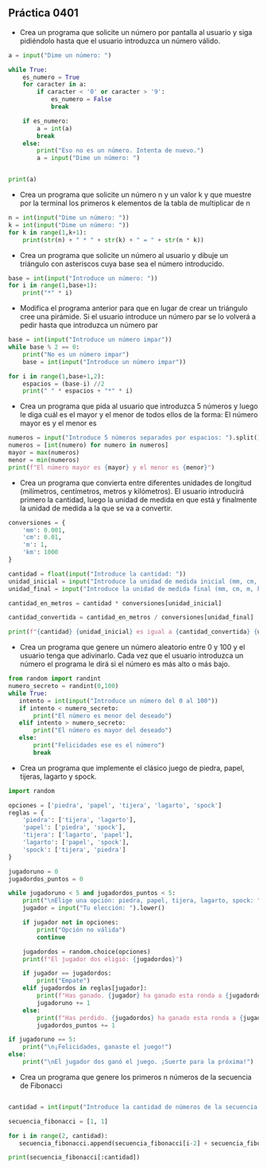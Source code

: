## Práctica 0401
* Crea un programa que solicite un número por pantalla al usuario y siga pidiéndolo hasta que el usuario introduzca un número válido.

```python
a = input("Dime un número: ")

while True:
    es_numero = True 
    for caracter in a:
        if caracter < '0' or caracter > '9': 
            es_numero = False
            break  

    if es_numero:  
        a = int(a)  
        break  
    else:
        print("Eso no es un número. Intenta de nuevo.")
        a = input("Dime un número: ")


print(a)
```


* Crea un programa que solicite un número n y un valor k y que muestre por la terminal los primeros k elementos de la tabla de multiplicar de n

```python
n = int(input("Dime un número: "))
k = int(input("Dime un número: "))
for k in range(1,k+1):
    print(str(n) + " * " + str(k) + " = " + str(n * k))
```
* Crea un programa que solicite un número al usuario y dibuje un triángulo con asteriscos cuya base sea el número introducido.

```python
base = int(input("Introduce un número: "))
for i in range(1,base+1):
    print("*" * i)
```
* Modifica el programa anterior para que en lugar de crear un triángulo cree una pirámide. Si el usuario introduce un número par se lo volverá a pedir hasta que introduzca un número par

```python
base = int(input("Introduce un número impar"))
while base % 2 == 0:
    print("No es un número impar")
    base = int(input("Introduce un número impar"))

for i in range(1,base+1,2):
    espacios = (base-i) //2
    print(" " * espacios + "*" * i)

```

* Crea un programa que pida al usuario que introduzca 5 números y luego le diga cuál es el mayor y el menor de todos ellos de la forma: El número mayor es <mayor> y el menor es <menor>
```python
numeros = input("Introduce 5 números separados por espacios: ").split()
numeros = [int(numero) for numero in numeros]
mayor = max(numeros)
menor = min(numeros)
print(f"El número mayor es {mayor} y el menor es {menor}")

```

* Crea un programa que convierta entre diferentes unidades de longitud (milímetros, centímetros, metros y kilómetros). El usuario introducirá primero la cantidad, luego la unidad de medida en que está y finalmente la unidad de medida a la que se va a convertir.
```python
conversiones = {
    'mm': 0.001,  
    'cm': 0.01,    
    'm': 1,        
    'km': 1000     
}

cantidad = float(input("Introduce la cantidad: "))
unidad_inicial = input("Introduce la unidad de medida inicial (mm, cm, m, km): ").lower()
unidad_final = input("Introduce la unidad de medida final (mm, cm, m, km): ").lower()

cantidad_en_metros = cantidad * conversiones[unidad_inicial]

cantidad_convertida = cantidad_en_metros / conversiones[unidad_final]

print(f"{cantidad} {unidad_inicial} es igual a {cantidad_convertida} {unidad_final}")
  ```

 * Crea un programa que genere un número aleatorio entre 0 y 100 y el usuario tenga que adivinarlo. Cada vez que el usuario introduzca un número el programa le dirá si el número es más alto o más bajo.
 ```python 
from random import randint
numero_secreto = randint(0,100)
while True:
    intento = int(input("Introduce un número del 0 al 100"))
    if intento < numero_secreto:
        print("El número es menor del deseado")
    elif intento > numero_secreto:
        print("El número es mayor del deseado")
    else:
        print("Felicidades ese es el número")
        break
```

* Crea un programa que implemente el clásico juego de piedra, papel, tijeras, lagarto y spock.
```python 
import random

opciones = ['piedra', 'papel', 'tijera', 'lagarto', 'spock']
reglas = {
    'piedra': ['tijera', 'lagarto'],
    'papel': ['piedra', 'spock'],
    'tijera': ['lagarto', 'papel'],
    'lagarto': ['papel', 'spock'],
    'spock': ['tijera', 'piedra']
}

jugadoruno = 0
jugadordos_puntos = 0

while jugadoruno < 5 and jugadordos_puntos < 5:
    print("\nElige una opción: piedra, papel, tijera, lagarto, spock: ")
    jugador = input("Tu elección: ").lower()

    if jugador not in opciones:
        print("Opción no válida")
        continue

    jugadordos = random.choice(opciones)
    print(f"El jugador dos eligió: {jugadordos}")

    if jugador == jugadordos:
        print("Empate")
    elif jugadordos in reglas[jugador]:
        print(f"Has ganado. {jugador} ha ganado esta ronda a {jugadordos}")
        jugadoruno += 1
    else:
        print(f"Has perdido. {jugadordos} ha ganado esta ronda a {jugador}")
        jugadordos_puntos += 1

if jugadoruno == 5:
    print("\n¡Felicidades, ganaste el juego!")
else:
    print("\nEl jugador dos ganó el juego. ¡Suerte para la próxima!")
```

 * Crea un programa que genere los primeros n números de la secuencia de Fibonacci
 ```python 

cantidad = int(input("Introduce la cantidad de números de la secuencia de Fibonacci: "))

secuencia_fibonacci = [1, 1]

for i in range(2, cantidad):
    secuencia_fibonacci.append(secuencia_fibonacci[i-2] + secuencia_fibonacci[i-1])

print(secuencia_fibonacci[:cantidad])
```